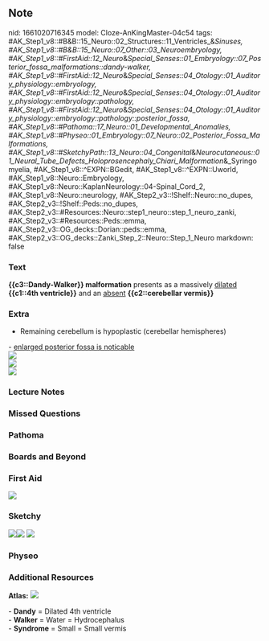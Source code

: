 ## Note
nid: 1661020716345
model: Cloze-AnKingMaster-04c54
tags: #AK_Step1_v8::#B&B::15_Neuro::02_Structures::11_Ventricles_&_Sinuses, #AK_Step1_v8::#B&B::15_Neuro::07_Other::03_Neuroembryology, #AK_Step1_v8::#FirstAid::12_Neuro_&_Special_Senses::01_Embryology::07_Posterior_fossa_malformations::dandy-walker, #AK_Step1_v8::#FirstAid::12_Neuro_&_Special_Senses::04_Otology::01_Auditory_physiology::embryology, #AK_Step1_v8::#FirstAid::12_Neuro_&_Special_Senses::04_Otology::01_Auditory_physiology::embryology::pathology, #AK_Step1_v8::#FirstAid::12_Neuro_&_Special_Senses::04_Otology::01_Auditory_physiology::embryology::pathology::posterior_fossa, #AK_Step1_v8::#Pathoma::17_Neuro::01_Developmental_Anomalies, #AK_Step1_v8::#Physeo::01_Embryology::07_Neuro::02_Posterior_Fossa_Malformations, #AK_Step1_v8::#SketchyPath::13_Neuro::04_Congenital_&_Neurocutaneous::01_Neural_Tube_Defects_Holoprosencephaly_Chiari_Malformation_&_Syringomyelia, #AK_Step1_v8::^EXPN::BGedit, #AK_Step1_v8::^EXPN::Uworld, #AK_Step1_v8::Neuro::Embryology, #AK_Step1_v8::Neuro::KaplanNeurology::04-Spinal_Cord_2, #AK_Step1_v8::Neuro::neurology, #AK_Step2_v3::!Shelf::Neuro::no_dupes, #AK_Step2_v3::!Shelf::Peds::no_dupes, #AK_Step2_v3::#Resources::Neuro::step1_neuro::step_1_neuro_zanki, #AK_Step2_v3::#Resources::Peds::emma, #AK_Step2_v3::OG_decks::Dorian::peds::emma, #AK_Step2_v3::OG_decks::Zanki_Step_2::Neuro::Step_1_Neuro
markdown: false

### Text
<div>
  <b>{{c3::Dandy-Walker}} malformation</b> presents as a massively
  <u>dilated</u> <b>{{c1::4th ventricle}}</b> and an <u>absent</u>
  <b>{{c2::cerebellar vermis}}</b>
</div>

### Extra
- Remaining cerebellum is hypoplastic (cerebellar hemispheres)
<div>
  - <u>enlarged posterior fossa is noticable</u>
</div>
<div><img src="paste-147295903416321.jpg"></div>
<div><img src="paste-146114787409921.jpg"></div>
<div><img src="paste-1277499367489537.jpg"></div>

### Lecture Notes


### Missed Questions


### Pathoma


### Boards and Beyond


### First Aid
<img src="tmppXzUjT.png">

### Sketchy
<img src= 
"Dandy-Walker%20non-communicating%20hydrocephalus_1566160514431.jpg"><img src="paste-16466904613078.jpg">
<img src=
"Zoverall%20picture%20(100)_1566160514431_1566160514431.JPG">

### Physeo


### Additional Resources
<b>Atlas:</b> <img src="tmpSzdzru.png" class="resizer">
<div>
  - <b>Dandy</b> = Dilated 4th ventricle
</div>
<div>
  - <b>Walker</b> = Water = Hydrocephalus
</div>
<div>
  - <b>Syndrome</b> = Small = Small vermis
</div>
